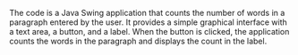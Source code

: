 The code is a Java Swing application that counts the number of words in a paragraph entered by the user. It provides a simple graphical interface with a text area, a button, and a label. When the button is clicked, the application counts the words in the paragraph and displays the count in the label.
